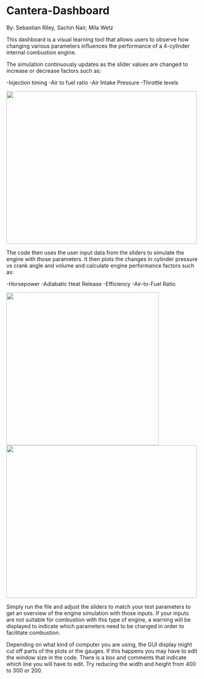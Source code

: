 # Cantera-Dashboard
By: Sebastian Riley, Sachin Nair, Mila Wetz

This dashboard is a visual learning tool that allows users to observe how changing various parameters influences the performance of a 4-cylinder internal combustion engine.

The simulation continuously updates as the slider values are changed to increase or decrease factors such as:

  -Injection timing
  -Air to fuel ratio
  -Air Intake Pressure
  -Throttle levels

<img src=https://github.com/Mila-Wetz/Cantera-Dashboard/assets/143420424/fe6fec8e-298a-472a-9623-52229cc4a56d width ="500" height="400">

The code then uses the user input data from the sliders to simulate the engine with those parameters. It then plots the changes in cylinder pressure vs crank angle and volume and calculate engine performance factors such as:

  -Horsepower
  -Adiabatic Heat Release
  -Efficiency
  -Air-to-Fuel Ratio

<img src=https://github.com/Mila-Wetz/Cantera-Dashboard/assets/143420424/95dd7daf-61f3-497b-9ab1-ab9a86a186cf width="400" height="400">
<img src=https://github.com/Mila-Wetz/Cantera-Dashboard/assets/143420424/f62d9cd1-7fd9-4524-b204-ef9bfc112713 width="500" height="400">

Simply run the file and adjust the sliders to match your test parameters to get an overview of the engine simulation with those inputs. If your inputs are not suitable for combustion with this type of engine, a warning will be displayed to indicate which parameters need to be changed in order to facilitate combustion.

Depending on what kind of computer you are using, the GUI display might cut off parts of the plots or the gauges. If this happens you may have to edit the window size in the code. There is a box and comments that indicate which line you will have to edit. Try reducing the width and height from 400 to 300 or 200.
